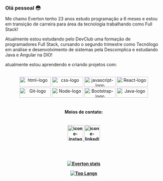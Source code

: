 ### Olá pessoal 😳

Me chamo Everton tenho 23 anos estudo programação a 6 meses e estou em transição de carreira para área da tecnologia trabalhando como Full Stack!

Atualmente estou estudando pelo DevClub uma formação de programadores Full Stack, cursando o segundo trimestre como Tecnólogo em análise e desenvolvimento de sistemas pela Descomplica e estudando Java e Angular na DIO!

atualmente estou aprendendo e criando projetos com:
<br>
<br>
<div align="center">
 <img src="https://img.shields.io/badge/HTML5-E34F26?style=for-the-badge&logo=html5&logoColor=white" width="100px" height="32px" alt="html-logo" />
 <img src="https://img.shields.io/badge/CSS3-1572B6?style=for-the-badge&logo=css3&logoColor=white" width="100px" height="32px" alt="css-logo" />
 <img src="https://img.shields.io/badge/JavaScript-323330?style=for-the-badge&logo=javascript&logoColor=F7DF1E" width="100px" height="32px" alt="javascript-logo" />
 <img src="https://img.shields.io/badge/React-20232A?style=for-the-badge&logo=react&logoColor=61DAFB" width="100px" height="32px" alt="React-logo"/>
  </div>
  <div align="center">
 <img src="https://img.shields.io/badge/GIT-E44C30?style=for-the-badge&logo=git&logoColor=white" width="100px" height="32px" alt="Git-logo"/>
 <img src="https://img.shields.io/badge/Node.js-43853D?style=for-the-badge&logo=node.js&logoColor=white" width="100px" height="32px" alt="Node-logo"/>
 <img src="https://img.shields.io/badge/Bootstrap-563D7C?style=for-the-badge&logo=bootstrap&logoColor=white" width="100px" height="32px" alt="Bootstrap-logo"/>
   <img src="https://img.shields.io/badge/Java-ED8B00?style=for-the-badge&logo=openjdk&logoColor=white" width="100px" height="32px" alt="Java-logo"/>
</div>
<br> <br>
<div align="center">
<strong>Meios de contato: <strong>
  </div>
<br><br>
<div align="center">
<a href="https://www.instagram.com/everton_depla_dutra/">
<img  alt="icone-instagram" width="50px" src="https://w7.pngwing.com/pngs/681/55/png-transparent-camera-instagram-social-media-instagram-logo-social-media-circle-icon.png" />
</a>
  <a href="https://www.linkedin.com/in/everton-deplá/">
<img  alt="icone-linkedin" width="50px" src="https://png.pngtree.com/element_our/png/20180827/linkedin-social-media-icon-png_71812.jpg" />
</a>
  </div>
  


  <br> <br>
  <div align="center">
    
[![Everton stats](https://github-readme-stats.vercel.app/api?username=evertondepla)](https://github.com/anuraghazra/github-readme-stats)

[![Top Langs](https://github-readme-stats.vercel.app/api/top-langs/?username=evertondepla&layout=donut)](https://github.com/anuraghazra/github-readme-stats)
</div>
